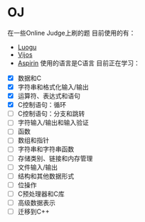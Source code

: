 # OJ
在一些Online Judge上刷的题
目前使用的有：
* [Luogu](https://www.luogu.org/)
* [Vijos](https://vijos.org/)
* [Aspirin](https://noi.top/)
使用的语言是C语言
目前正在学习：
- [x] 数据和C
- [x] 字符串和格式化输入/输出
- [x] 运算符、表达式和语句
- [x] C控制语句：循环
- [ ] C控制语句：分支和跳转
- [ ] 字符输入/输出和输入验证
- [ ] 函数
- [ ] 数组和指针
- [ ] 字符串和字符串函数
- [ ] 存储类别、链接和内存管理
- [ ] 文件输入/输出
- [ ] 结构和其他数据形式
- [ ] 位操作
- [ ] C预处理器和C库
- [ ] 高级数据表示
- [ ] 迁移到C++
